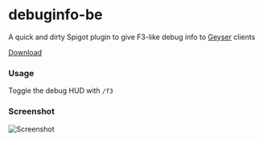 # debuginfo-be
A quick and dirty Spigot plugin to give F3-like debug info to [Geyser](https://github.com/GeyserMC/Geyser) clients

[Download](https://github.com/Heath123/debuginfo-be/releases/latest)

### Usage

Toggle the debug HUD with `/f3`

### Screenshot 

![Screenshot](https://user-images.githubusercontent.com/13787163/99154162-9d924400-26a5-11eb-85aa-b8dc934c7af3.png)
